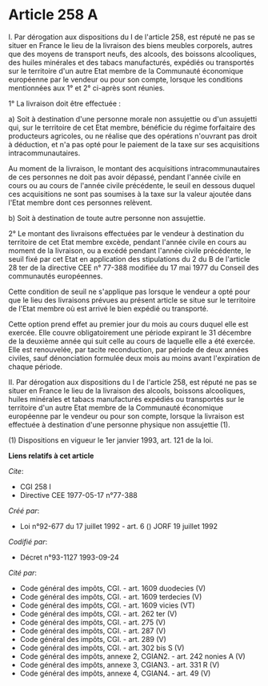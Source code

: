 # Article 258 A

I. Par dérogation aux dispositions du I de l'article 258, est réputé ne pas se situer en France le lieu de la livraison des
biens meubles corporels, autres que des moyens de transport neufs, des alcools, des boissons alcooliques, des huiles
minérales et des tabacs manufacturés, expédiés ou transportés sur le territoire d'un autre Etat membre de la Communauté
économique européenne par le vendeur ou pour son compte, lorsque les conditions mentionnées aux 1° et 2° ci-après sont
réunies.

1° La livraison doit être effectuée :

a) Soit à destination d'une personne morale non assujettie ou d'un assujetti qui, sur le territoire de cet Etat membre,
bénéficie du régime forfaitaire des producteurs agricoles, ou ne réalise que des opérations n'ouvrant pas droit à déduction,
et n'a pas opté pour le paiement de la taxe sur ses acquisitions intracommunautaires.

Au moment de la livraison, le montant des acquisitions intracommunautaires de ces personnes ne doit pas avoir dépassé,
pendant l'année civile en cours ou au cours de l'année civile précédente, le seuil en dessous duquel ces acquisitions ne sont
pas soumises à la taxe sur la valeur ajoutée dans l'Etat membre dont ces personnes relèvent.

b) Soit à destination de toute autre personne non assujettie.

2° Le montant des livraisons effectuées par le vendeur à destination du territoire de cet Etat membre excède, pendant l'année
civile en cours au moment de la livraison, ou a excédé pendant l'année civile précédente, le seuil fixé par cet Etat en
application des stipulations du 2 du B de l'article 28 ter de la directive CEE n° 77-388 modifiée du 17 mai 1977 du Conseil
des communautés européennes.

Cette condition de seuil ne s'applique pas lorsque le vendeur a opté pour que le lieu des livraisons prévues au présent
article se situe sur le territoire de l'Etat membre où est arrivé le bien expédié ou transporté.

Cette option prend effet au premier jour du mois au cours duquel elle est exercée. Elle couvre obligatoirement une période
expirant le 31 décembre de la deuxième année qui suit celle au cours de laquelle elle a été exercée. Elle est renouvelée, par
tacite reconduction, par période de deux années civiles, sauf dénonciation formulée deux mois au moins avant l'expiration de
chaque période.

II. Par dérogation aux dispositions du I de l'article 258, est réputé ne pas se situer en France le lieu de la livraison des
alcools, boissons alcooliques, huiles minérales et tabacs manufacturés expédiés ou transportés sur le territoire d'un autre
Etat membre de la Communauté économique européenne par le vendeur ou pour son compte, lorsque la livraison est effectuée à
destination d'une personne physique non assujettie (1).

(1) Dispositions en vigueur le 1er janvier 1993, art. 121 de la loi.

**Liens relatifs à cet article**

_Cite_:

  - CGI 258 I
  - Directive CEE 1977-05-17 n°77-388

_Créé par_:

  - Loi n°92-677 du 17 juillet 1992 - art. 6 () JORF 19 juillet 1992

_Codifié par_:

  - Décret n°93-1127 1993-09-24

_Cité par_:

  - Code général des impôts, CGI. - art. 1609 duodecies (V)
  - Code général des impôts, CGI. - art. 1609 terdecies (V)
  - Code général des impôts, CGI. - art. 1609 vicies (VT)
  - Code général des impôts, CGI. - art. 262 ter (V)
  - Code général des impôts, CGI. - art. 275 (V)
  - Code général des impôts, CGI. - art. 287 (V)
  - Code général des impôts, CGI. - art. 289 (V)
  - Code général des impôts, CGI. - art. 302 bis S (V)
  - Code général des impôts, annexe 2, CGIAN2. - art. 242 nonies A (V)
  - Code général des impôts, annexe 3, CGIAN3. - art. 331 R (V)
  - Code général des impôts, annexe 4, CGIAN4. - art. 49 (V)
